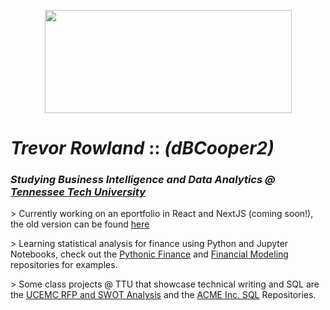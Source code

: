 <!--
**dBCooper2/dBCooper2** is a ✨ _special_ ✨ repository because its `README.md` (this file) appears on your GitHub profile.

Here are some ideas to get you started:

- 🔭 I’m currently working on ...
- 🌱 I’m currently learning ...
- 👯 I’m looking to collaborate on ...
- 🤔 I’m looking for help with ...
- 💬 Ask me about ...
- 📫 How to reach me: ...
- 😄 Pronouns: ...
- ⚡ Fun fact: ...
-->
<!-- _backgroundColor: "#2142ab" -->
<p align="center">
  <img src="https://upload.wikimedia.org/wikipedia/commons/6/66/D._B._Cooper_jump.gif" width="395" height="165"/>
</p>

# _Trevor Rowland_ :: _(dBCooper2)_

### _Studying Business Intelligence and Data Analytics @ [Tennessee Tech University](https://www.tntech.edu/majors/business-management_business-intelligence-analytics.php)_

\> Currently working on an eportfolio in React and NextJS (coming soon!), the old version can be found [here](https://github.com/dBCooper2/dbcooper.io)

\> Learning statistical analysis for finance using Python and Jupyter Notebooks, check out the [Pythonic Finance](https://github.com/dBCooper2/pythonic-finance) and [Financial Modeling](https://github.com/dBCooper2/financial-modeling) repositories for examples.

\> Some class projects @ TTU that showcase technical writing and SQL are the [UCEMC RFP and SWOT Analysis](https://github.com/dBCooper2/UCEMC-RFP-and-SWOT-Analysis) and the [ACME Inc. SQL](https://github.com/dBCooper2/ACME_INC_SQL) Repositories.
